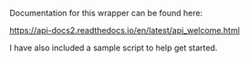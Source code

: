 
Documentation for this wrapper can be found here: 

https://api-docs2.readthedocs.io/en/latest/api_welcome.html


I have also included a sample script to help get started. 